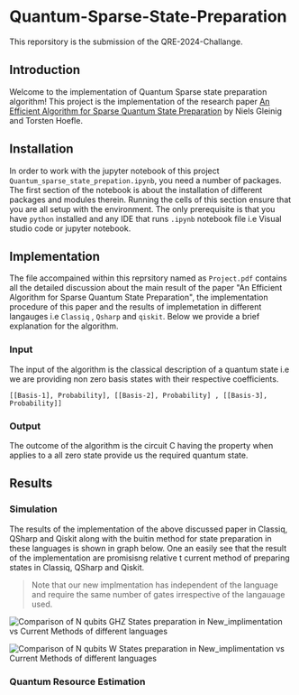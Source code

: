 # Quantum-Sparse-State-Preparation
This reporsitory is the submission of the QRE-2024-Challange.

## Introduction 
Welcome to the implementation of Quantum Sparse state preparation algorithm!
This project is the implementation of the research paper [An Efficient Algorithm for Sparse Quantum State Preparation](https://htor.inf.ethz.ch/publications/img/quantum_dac.pdf) by Niels Gleinig and Torsten Hoefle.

## Installation

In order to work with the jupyter notebook of this project `Quantum_sparse_state_prepation.ipynb`, you need a number of packages. The first section of the notebook is about the installation of different packages and modules therein. Running the cells of this section ensure that you are all setup with the environment. The only prerequisite is that you have `python` installed and any IDE that runs `.ipynb` notebook file i.e Visual studio code or jupyter notebook.

## Implementation

The file accompained within this reprsitory named as `Project.pdf` contains all the detailed discussion about the main result of the paper "An Efficient Algorithm for Sparse Quantum State Preparation", the implementation procedure of this paper and the results of implemetation in different langauges i.e `Classiq` , `Qsharp` and `qiskit`. Below we provide a brief explanation for the algorithm.

### Input
The input of the algorithm is the classical description of a quantum state i.e we are providing non zero basis states with their respective coefficients.

```[[Basis-1], Probability], [[Basis-2], Probability] , [[Basis-3], Probability]]```

### Output

The outcome of the algorithm is the circuit C having the property when applies to a all zero state provide us the required quantum state.

## Results

### Simulation
The results of the implementation of the above discussed paper in Classiq, QSharp and Qiskit along with the buitin method for state preparation in these languages is shown in graph below. One an easily see that the result of the implementation are promisisng relative t current method of preparing states in Classiq, QSharp and Qiskit. 
> Note that our new implmentation has independent of the language and require the same number of gates irrespective of the langauage used.

![Comparison of N qubits GHZ States preparation in New_implimentation vs Current Methods of different languages](1.PNG)

![Comparison of N qubits W States preparation in New_implimentation vs Current Methods of different languages](2.PNG)



### Quantum Resource Estimation
